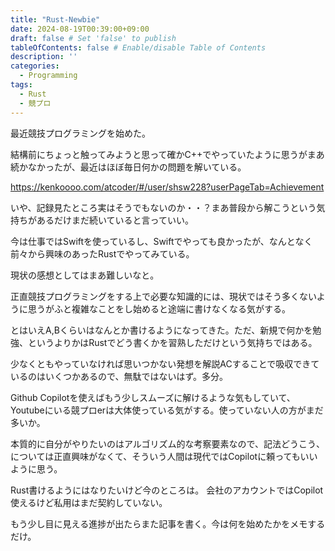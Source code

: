 ```yaml
---
title: "Rust-Newbie"
date: 2024-08-19T00:39:00+09:00
draft: false # Set 'false' to publish
tableOfContents: false # Enable/disable Table of Contents
description: ''
categories:
  - Programming
tags:
  - Rust
  - 競プロ
---
```


最近競技プログラミングを始めた。

結構前にちょっと触ってみようと思って確かC++でやっていたように思うがまあ続かなかったが、最近はほぼ毎日何かの問題を解いている。

https://kenkoooo.com/atcoder/#/user/shsw228?userPageTab=Achievement

いや、記録見たところ実はそうでもないのか・・？まあ普段から解こうという気持ちがあるだけまだ続いていると言っていい。

今は仕事ではSwiftを使っているし、Swiftでやっても良かったが、なんとなく前々から興味のあったRustでやってみている。

現状の感想としてはまあ難しいなと。

正直競技プログラミングをする上で必要な知識的には、現状ではそう多くないように思うがふと複雑なことをし始めると途端に書けなくなる気がする。

とはいえA,Bくらいはなんとか書けるようになってきた。ただ、新規で何かを勉強、というよりかはRustでどう書くかを習熟しただけという気持ちではある。

少なくともやっていなければ思いつかない発想を解説ACすることで吸収できているのはいくつかあるので、無駄ではないはず。多分。

Github Copilotを使えばもう少しスムーズに解けるような気もしていて、Youtubeにいる競プロerは大体使っている気がする。使っていない人の方がまだ多いか。

本質的に自分がやりたいのはアルゴリズム的な考察要素なので、記法どうこう、については正直興味がなくて、そういう人間は現代ではCopilotに頼ってもいいように思う。

Rust書けるようにはなりたいけど今のところは。
会社のアカウントではCopilot使えるけど私用はまだ契約していない。


もう少し目に見える進捗が出たらまた記事を書く。今は何を始めたかをメモするだけ。
